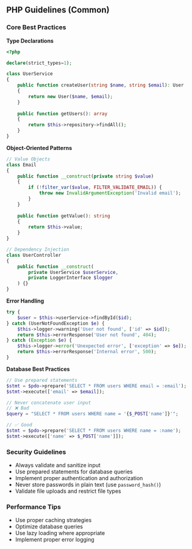 ## PHP Guidelines (Common)

### Core Best Practices

**Type Declarations**
```php
<?php

declare(strict_types=1);

class UserService
{
    public function createUser(string $name, string $email): User
    {
        return new User($name, $email);
    }
    
    public function getUsers(): array
    {
        return $this->repository->findAll();
    }
}
```

**Object-Oriented Patterns**
```php
// Value Objects
class Email
{
    public function __construct(private string $value)
    {
        if (!filter_var($value, FILTER_VALIDATE_EMAIL)) {
            throw new InvalidArgumentException('Invalid email');
        }
    }
    
    public function getValue(): string
    {
        return $this->value;
    }
}

// Dependency Injection
class UserController
{
    public function __construct(
        private UserService $userService,
        private LoggerInterface $logger
    ) {}
}
```

**Error Handling**
```php
try {
    $user = $this->userService->findById($id);
} catch (UserNotFoundException $e) {
    $this->logger->warning('User not found', ['id' => $id]);
    return $this->errorResponse('User not found', 404);
} catch (Exception $e) {
    $this->logger->error('Unexpected error', ['exception' => $e]);
    return $this->errorResponse('Internal error', 500);
}
```

**Database Best Practices**
```php
// Use prepared statements
$stmt = $pdo->prepare('SELECT * FROM users WHERE email = :email');
$stmt->execute(['email' => $email]);

// Never concatenate user input
// ❌ Bad
$query = "SELECT * FROM users WHERE name = '{$_POST['name']}'";

// ✅ Good
$stmt = $pdo->prepare('SELECT * FROM users WHERE name = :name');
$stmt->execute(['name' => $_POST['name']]);
```

### Security Guidelines
- Always validate and sanitize input
- Use prepared statements for database queries
- Implement proper authentication and authorization
- Never store passwords in plain text (use `password_hash()`)
- Validate file uploads and restrict file types

### Performance Tips
- Use proper caching strategies
- Optimize database queries
- Use lazy loading where appropriate
- Implement proper error logging